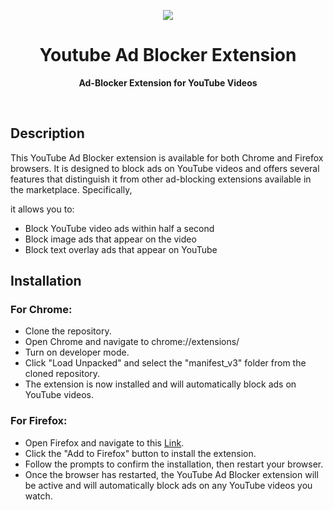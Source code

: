 <p align="center">
  <img src="https://raw.githubusercontent.com/iqbal-rashed/youtube-ad-blocker/main/manifest_v3/images/icon128.png">
</p>
<h1 align="center"> Youtube Ad Blocker Extension </h1>
<p align="center">
  <b >Ad-Blocker Extension for YouTube Videos</b>
</p>

<br>

## Description

This YouTube Ad Blocker extension is available for both Chrome and Firefox browsers. It is designed to block ads on YouTube videos and offers several features that distinguish it from other ad-blocking extensions available in the marketplace. Specifically,

it allows you to:

-   Block YouTube video ads within half a second
-   Block image ads that appear on the video
-   Block text overlay ads that appear on YouTube

## Installation

### For Chrome:

-   Clone the repository.
-   Open Chrome and navigate to chrome://extensions/
-   Turn on developer mode.
-   Click "Load Unpacked" and select the "manifest_v3" folder from the cloned repository.
-   The extension is now installed and will automatically block ads on YouTube videos.

### For Firefox:

-   Open Firefox and navigate to this [Link](https://addons.mozilla.org/en-US/firefox/addon/block-youtube-ads/?utm_source=addons.mozilla.org&utm_medium=referral&utm_content=search).
-   Click the "Add to Firefox" button to install the extension.
-   Follow the prompts to confirm the installation, then restart your browser.
-   Once the browser has restarted, the YouTube Ad Blocker extension will be active and will automatically block ads on any YouTube videos you watch.
